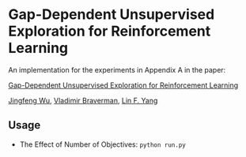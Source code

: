 # Gap-Dependent Unsupervised Exploration for Reinforcement Learning

An implementation for the experiments in Appendix A in the paper:

[Gap-Dependent Unsupervised Exploration for Reinforcement Learning](https://arxiv.org/abs/2108.05439)

[Jingfeng Wu](https://uuujf.github.io/), [Vladimir Braverman](http://www.cs.jhu.edu/~vova/), [Lin F. Yang](http://drlinyang.net)

## Usage
- The Effect of Number of Objectives: `python run.py`
